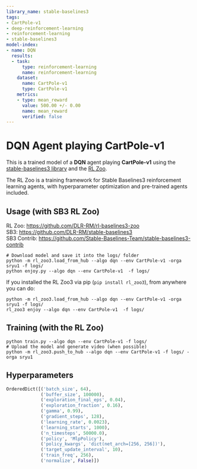 ```yaml
---
library_name: stable-baselines3
tags:
- CartPole-v1
- deep-reinforcement-learning
- reinforcement-learning
- stable-baselines3
model-index:
- name: DQN
  results:
  - task:
      type: reinforcement-learning
      name: reinforcement-learning
    dataset:
      name: CartPole-v1
      type: CartPole-v1
    metrics:
    - type: mean_reward
      value: 500.00 +/- 0.00
      name: mean_reward
      verified: false
---
```


# **DQN** Agent playing **CartPole-v1**
This is a trained model of a **DQN** agent playing **CartPole-v1**
using the [stable-baselines3 library](https://github.com/DLR-RM/stable-baselines3)
and the [RL Zoo](https://github.com/DLR-RM/rl-baselines3-zoo).

The RL Zoo is a training framework for Stable Baselines3
reinforcement learning agents,
with hyperparameter optimization and pre-trained agents included.

## Usage (with SB3 RL Zoo)

RL Zoo: https://github.com/DLR-RM/rl-baselines3-zoo<br/>
SB3: https://github.com/DLR-RM/stable-baselines3<br/>
SB3 Contrib: https://github.com/Stable-Baselines-Team/stable-baselines3-contrib

```
# Download model and save it into the logs/ folder
python -m rl_zoo3.load_from_hub --algo dqn --env CartPole-v1 -orga sryu1 -f logs/
python enjoy.py --algo dqn --env CartPole-v1  -f logs/
```

If you installed the RL Zoo3 via pip (`pip install rl_zoo3`), from anywhere you can do:
```
python -m rl_zoo3.load_from_hub --algo dqn --env CartPole-v1 -orga sryu1 -f logs/
rl_zoo3 enjoy --algo dqn --env CartPole-v1  -f logs/
```

## Training (with the RL Zoo)
```
python train.py --algo dqn --env CartPole-v1 -f logs/
# Upload the model and generate video (when possible)
python -m rl_zoo3.push_to_hub --algo dqn --env CartPole-v1 -f logs/ -orga sryu1
```

## Hyperparameters
```python
OrderedDict([('batch_size', 64),
             ('buffer_size', 100000),
             ('exploration_final_eps', 0.04),
             ('exploration_fraction', 0.16),
             ('gamma', 0.99),
             ('gradient_steps', 128),
             ('learning_rate', 0.0023),
             ('learning_starts', 1000),
             ('n_timesteps', 50000.0),
             ('policy', 'MlpPolicy'),
             ('policy_kwargs', 'dict(net_arch=[256, 256])'),
             ('target_update_interval', 10),
             ('train_freq', 256),
             ('normalize', False)])
```
